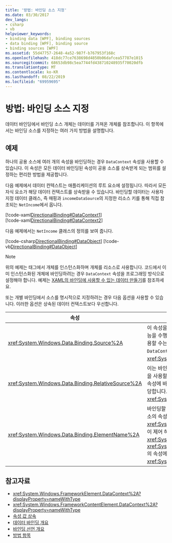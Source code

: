 ```yaml
---
title: '방법: 바인딩 소스 지정'
ms.date: 03/30/2017
dev_langs:
- csharp
- vb
helpviewer_keywords:
- binding data [WPF], binding sources
- data binding [WPF], binding source
- binding sources [WPF]
ms.assetid: 55d47757-2648-4a52-987f-b767953f168c
ms.openlocfilehash: 418dc77ce7638698d4850b06dafcea57787e1015
ms.sourcegitcommit: 68653db98c5ea7744fd438710248935f70020dfb
ms.translationtype: MT
ms.contentlocale: ko-KR
ms.lasthandoff: 08/22/2019
ms.locfileid: "69959695"
---
```

# <a name="how-to-specify-the-binding-source"></a>방법: 바인딩 소스 지정
데이터 바인딩에서 바인딩 소스 개체는 데이터를 가져온 개체를 참조합니다. 이 항목에서는 바인딩 소스를 지정하는 여러 가지 방법을 설명합니다.  
  
## <a name="example"></a>예제  
 하나의 공용 소스에 여러 개의 속성을 바인딩하는 경우 `DataContext` 속성을 사용할 수 있습니다. 이 속성은 모든 데이터 바인딩된 속성이 공용 소스를 상속받게 되는 범위를 설정하는 편리한 방법을 제공합니다.  
  
 다음 예제에서 데이터 컨텍스트는 애플리케이션의 루트 요소에 설정됩니다. 따라서 모든 자식 요소가 해당 데이터 컨텍스트를 상속받을 수 있습니다. 바인딩할 데이터는 사용자 지정 데이터 클래스, 즉 매핑과 `incomeDataSource`의 지정한 리소스 키를 통해 직접 참조되는 `NetIncome`에서 옵니다.  
  
 [!code-xaml[DirectionalBinding#DataContext1](~/samples/snippets/csharp/VS_Snippets_Wpf/DirectionalBinding/CSharp/Page1.xaml#datacontext1)]  
[!code-xaml[DirectionalBinding#DataContext2](~/samples/snippets/csharp/VS_Snippets_Wpf/DirectionalBinding/CSharp/Page1.xaml#datacontext2)]  
  
 다음 예제에서는 `NetIncome` 클래스의 정의를 보여 줍니다.  
  
 [!code-csharp[DirectionalBinding#DataObject](~/samples/snippets/csharp/VS_Snippets_Wpf/DirectionalBinding/CSharp/billsdata.cs#dataobject)]
 [!code-vb[DirectionalBinding#DataObject](~/samples/snippets/visualbasic/VS_Snippets_Wpf/DirectionalBinding/VisualBasic/NetIncome.vb#dataobject)]  
  
> [!NOTE]
> 위의 예제는 태그에서 개체를 인스턴스화하며 개체를 리소스로 사용합니다. 코드에서 이미 인스턴스화된 개체에 바인딩하려는 경우 `DataContext` 속성을 프로그래밍 방식으로 설정해야 합니다. 예제는 [XAML의 바인딩에 사용할 수 있는 데이터 만들기](how-to-make-data-available-for-binding-in-xaml.md)를 참조하세요.  
  
 또는 개별 바인딩에서 소스를 명시적으로 지정하려는 경우 다음 옵션을 사용할 수 있습니다. 이러한 옵션은 상속된 데이터 컨텍스트보다 우선합니다.  
  
|속성|설명|  
|--------------|-----------------|  
|<xref:System.Windows.Data.Binding.Source%2A>|이 속성을 사용하여 소스를 개체의 인스턴스로 설정합니다. 범위를 설정 하는 기능을 수행 해야 하는 경우 동일한 데이터 컨텍스트를 상속 하는 몇 가지 속성, 사용할 수는 <xref:System.Windows.Data.Binding.Source%2A> 속성 대신는 `DataContext` 속성입니다. 자세한 내용은 <xref:System.Windows.Data.Binding.Source%2A>을 참조하세요.|  
|<xref:System.Windows.Data.Binding.RelativeSource%2A>|이는 바인딩 대상이 있는 위치와 상대적인 소스를 지정할 때 유용합니다. 이 속성을 사용할 수 있는 몇 가지 일반 시나리오 중 요소의 한 속성을 같은 요소의 다른 속성에 바인딩하거나 스타일 또는 템플릿에서 바인딩을 정의하는 경우가 이에 해당합니다. 자세한 내용은 <xref:System.Windows.Data.Binding.RelativeSource%2A>을 참조하세요.|  
|<xref:System.Windows.Data.Binding.ElementName%2A>|바인딩할 요소를 나타내는 문자열을 지정합니다. 이는 애플리케이션에서 다른 요소의 속성에 바인딩하려고 할 때 유용합니다. 예를 들어 사용 하려는 경우를 <xref:System.Windows.Controls.Slider> 애플리케이션에서 다른 컨트롤의 높이 제어 하 바인딩하려는 경우 또는 <xref:System.Windows.Controls.ContentControl.Content%2A> 컨트롤을 <xref:System.Windows.Controls.Primitives.Selector.SelectedValue%2A> 의 속성에 <xref:System.Windows.Controls.ListBox> 컨트롤. 자세한 내용은 <xref:System.Windows.Data.Binding.ElementName%2A>을 참조하세요.|  
  
## <a name="see-also"></a>참고자료

- <xref:System.Windows.FrameworkElement.DataContext%2A?displayProperty=nameWithType>
- <xref:System.Windows.FrameworkContentElement.DataContext%2A?displayProperty=nameWithType>
- [속성 값 상속](../advanced/property-value-inheritance.md)
- [데이터 바인딩 개요](data-binding-overview.md)
- [바인딩 선언 개요](binding-declarations-overview.md)
- [방법 항목](data-binding-how-to-topics.md)
